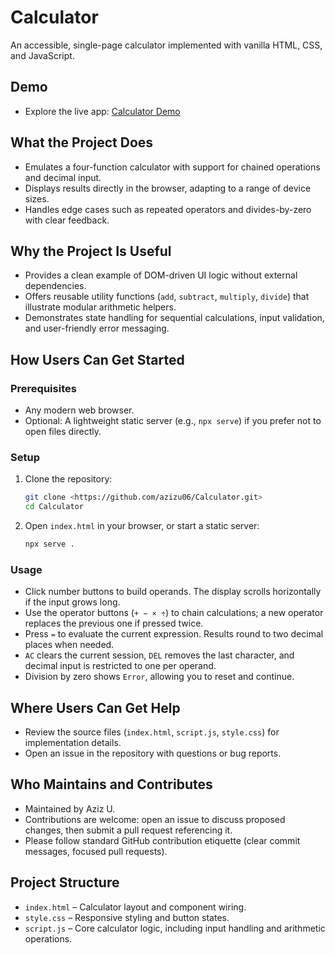 # Calculator

An accessible, single-page calculator implemented with vanilla HTML, CSS, and JavaScript.

## Demo
- Explore the live app: [Calculator Demo](calculator-chi-three-10.vercel.app)

## What the Project Does
- Emulates a four-function calculator with support for chained operations and decimal input.
- Displays results directly in the browser, adapting to a range of device sizes.
- Handles edge cases such as repeated operators and divides-by-zero with clear feedback.

## Why the Project Is Useful
- Provides a clean example of DOM-driven UI logic without external dependencies.
- Offers reusable utility functions (`add`, `subtract`, `multiply`, `divide`) that illustrate modular arithmetic helpers.
- Demonstrates state handling for sequential calculations, input validation, and user-friendly error messaging.

## How Users Can Get Started
### Prerequisites
- Any modern web browser.
- Optional: A lightweight static server (e.g., `npx serve`) if you prefer not to open files directly.

### Setup
1. Clone the repository:
   ```bash
   git clone <https://github.com/azizu06/Calculator.git>
   cd Calculator
   ```
2. Open `index.html` in your browser, or start a static server:
   ```bash
   npx serve .
   ```

### Usage
- Click number buttons to build operands. The display scrolls horizontally if the input grows long.
- Use the operator buttons (`+ − × ÷`) to chain calculations; a new operator replaces the previous one if pressed twice.
- Press `=` to evaluate the current expression. Results round to two decimal places when needed.
- `AC` clears the current session, `DEL` removes the last character, and decimal input is restricted to one per operand.
- Division by zero shows `Error`, allowing you to reset and continue.

## Where Users Can Get Help
- Review the source files (`index.html`, `script.js`, `style.css`) for implementation details.
- Open an issue in the repository with questions or bug reports.

## Who Maintains and Contributes
- Maintained by Aziz U.
- Contributions are welcome: open an issue to discuss proposed changes, then submit a pull request referencing it.
- Please follow standard GitHub contribution etiquette (clear commit messages, focused pull requests).

## Project Structure
- `index.html` – Calculator layout and component wiring.
- `style.css` – Responsive styling and button states.
- `script.js` – Core calculator logic, including input handling and arithmetic operations.
